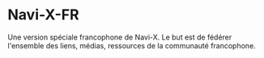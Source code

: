 Navi-X-FR
=========

Une version spéciale francophone de Navi-X. Le but est de fédérer l'ensemble des liens, médias, ressources de la communauté francophone.
